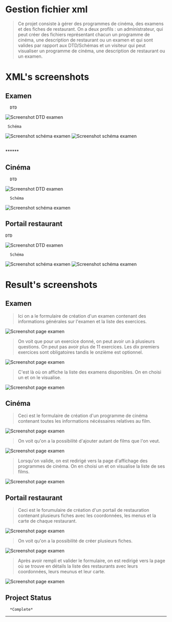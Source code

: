 # Gestion fichier xml 
> Ce projet consiste à gérer des programmes de cinéma, des examens et des fiches de restaurant. 
On a deux profils : un administrateur, qui peut créer des fichiers représentant chacun un programme de cinéma, une description de restaurant ou un examen et qui sont valides par rapport aux DTD/Schémas et un visiteur qui peut visualiser un programme de cinéma, une description de restaurant ou un examen.

# XML's screenshots
## Examen
      DTD
  ![Screenshot DTD examen](captures/exo6DTD.png)
  
     Schéma
  ![Screenshot schéma examen](captures/exo6Schema1.png)
  ![Screenshot schéma examen](captures/exo6Schema2.png) 

<br>  
******
<br>

## Cinéma
      DTD
  ![Screenshot DTD examen](captures/exo2DTD.png)
  
      Schéma
  ![Screenshot schéma examen](captures/exo2Schema.png)

## Portail restaurant 
    DTD
  ![Screenshot DTD examen](captures/exo7DTD.png)
  
      Schéma
  ![Screenshot schéma examen](captures/exo7Schema1.png)
  ![Screenshot schéma examen](captures/exo7Schema2.png)

# Result's screenshots
## Examen
> Ici on a le formulaire de création d'un examen contenant des informations générales sur l'examen et la liste des exercices.

  ![Screenshot page examen](captures/exam1.PNG)
  
> On voit que pour un exercice donné, on peut avoir un à plusieurs questions. On peut pas avoir plus de 11 exercices. Les dix premiers exercices sont obligatoires tandis le onzième est optionnel.

  ![Screenshot page examen](captures/exam2.PNG)
  
> C'est là où on affiche la liste des examens disponibles. On en choisi un et on le visualise.

  ![Screenshot page examen](captures/exam3.PNG)
  
## Cinéma 
> Ceci est le formulaire de création d'un programme de cinéma contenant toutes les informations nécéssaires relatives au film.

  ![Screenshot page examen](captures/cine1.PNG)
  
> On voit qu'on a la possibilité d'ajouter autant de films que l'on veut.

  ![Screenshot page examen](captures/cine2.PNG)
  
 > Lorsqu'on valide, on est redirigé vers la page d'affichage des programmes de cinéma. On en choisi un et on visualise la liste de ses films.
 
  ![Screenshot page examen](captures/cine3.PNG)
  
## Portail restaurant
> Ceci est le forumulaire de création d'un portail de restauration contenant plusieurs fiches avec les coordonnées, les menus et la carte de chaque restaurant.

  ![Screenshot page examen](captures/fiche1.PNG)
  
 > On voit qu'on a la possibilité de créer plusieurs fiches.
 
  ![Screenshot page examen](captures/fiche2.PNG)
  
 > Après avoir rempli et valider le formulaire, on est redirigé vers la page où se trouve en détails la liste des restaurants avec leurs coordonnées, leurs meunus et leur carte.
 
  ![Screenshot page examen](captures/fiche3.PNG)

## Project Status 
      *Complete*

*****************
